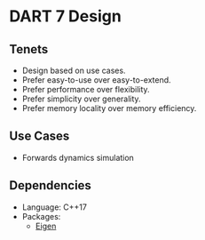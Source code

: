 # DART 7 Design

## Tenets

* Design based on use cases.
* Prefer easy-to-use over easy-to-extend.
* Prefer performance over flexibility.
* Prefer simplicity over generality.
* Prefer memory locality over memory efficiency.

## Use Cases

* Forwards dynamics simulation

## Dependencies

* Language: C++17
* Packages:
  * [Eigen](https://eigen.tuxfamily.org/index.php?title=Main_Page)
